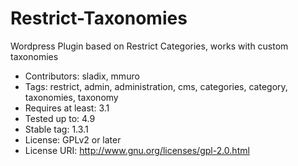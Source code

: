 # Restrict-Taxonomies
Wordpress Plugin based on Restrict Categories, works with custom taxonomies


* Contributors: sladix, mmuro
* Tags: restrict, admin, administration, cms, categories, category, taxonomies, taxonomy
* Requires at least: 3.1
* Tested up to: 4.9
* Stable tag: 1.3.1
* License: GPLv2 or later
* License URI: http://www.gnu.org/licenses/gpl-2.0.html
